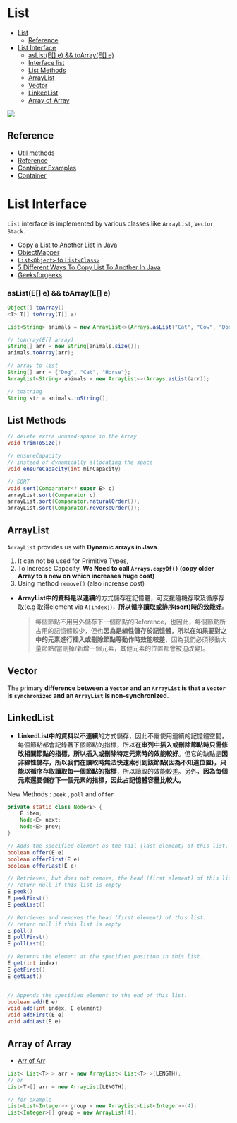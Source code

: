 
# List

- [List](#list)
  - [Reference](#reference)
- [List Interface](#list-interface)
    - [asList(E[] e) && toArray(E[] e)](#asliste-e--toarraye-e)
  - [Interface list](#interface-list)
  - [List Methods](#list-methods)
  - [ArrayList](#arraylist)
  - [Vector](#vector)
  - [LinkedList](#linkedlist)
  - [Array of Array](#array-of-array)

![](https://i.imgur.com/B0TSLRj.png)  

## Reference 
- [Util methods](https://jax-work-archive.blogspot.com/2015/02/java-setlistmap.html)
- [Reference](https://github.com/CyC2018/CS-Notes/blob/master/notes/Java%20%E5%AE%B9%E5%99%A8.md)
- [Container Examples](https://www.bookstack.cn/read/java-se6/docs-ch13.md)
- [Container](https://www.bookstack.cn/read/java-se6/docs-ch13.md#%E7%AC%AC%2013%20%E7%AB%A0%20%E7%89%A9%E4%BB%B6%E5%AE%B9%E5%99%A8%EF%BC%88Container%EF%BC%89)

# List Interface
`List` interface is implemented by various classes like `ArrayList`, `Vector`, `Stack`.

- [Copy a List to Another List in Java](https://www.baeldung.com/java-copy-list-to-another)  
- [ObjectMapper](https://kucw.github.io/blog/2020/6/java-jackson/)    
- [`List<Object>` to `List<Class>`](https://stackoverflow.com/questions/30463443/convert-listobject-to-listcustomclass)   
- [5 Different Ways To Copy List To Another In Java](https://medium.com/codex/the-different-ways-to-copy-list-to-another-in-java-8db4ead985d8)  
- [Geeksforgeeks](https://www.geeksforgeeks.org/list-interface-java-examples/)


### asList(E[] e) && toArray(E[] e)

```java
Object[] toArray()
<T> T[] toArray(T[] a)

List<String> animals = new ArrayList<>(Arrays.asList("Cat", "Cow", "Dog"));

// toArray(E[] array)
String[] arr = new String[animals.size()];
animals.toArray(arr);

// array to list 
String[] arr = {"Dog", "Cat", "Horse"};
ArrayList<String> animals = new ArrayList<>(Arrays.asList(arr));

// toString
String str = animals.toString();
```

## List Methods

```java
// delete extra unused-space in the Array 
void trimToSize()

// ensureCapacity 
// instead of dynamically allocating the space 
void ensureCapacity(int minCapacity)

// SORT
void sort(Comparator<? super E> c)
arrayList.sort(Comparator c)
arrayList.sort(Comparator.naturalOrder()); 
arrayList.sort(Comparator.reverseOrder());
```

## ArrayList

`ArrayList` provides us with **Dynamic arrays in Java**.  
1. It can not be used for Primitive Types, 
2. To Increase Capacity. **We Need to call `Arrays.copyOf()` (copy older Array to a new on which increases huge cost)**
3. Using method `remove()` (also increase cost)

- **ArrayList中的資料是以連續**的方式儲存在記憶體，可支援隨機存取及循序存取(e.g 取得element via `A[index]`)，**所以循序讀取或排序(sort)時的效能好**。
  > 每個節點不用另外儲存下一個節點的Reference，也因此，每個節點所占用的記憶體較少，但也**因為是線性儲存於記憶體，所以在如果要對之中的元素進行插入或刪除節點等動作時效能較差**，因為我們必須移動大量節點(當刪掉/新增一個元素，其他元素的位置都會被迫改變)。

## Vector

The primary **difference between a `Vector` and an `ArrayList` is that a `Vector` is `synchronized` and an `ArrayList` is non-synchronized**.
## LinkedList

- **LinkedList中的資料以不連續**的方式儲存，因此不需使用連續的記憶體空間，每個節點都會記錄著下個節點的指標，所以**在串列中插入或刪除節點時只需修改相關節點的指標，所以插入或刪除特定元素時的效能較好**。但它的缺點是**因非線性儲存，所以我們在讀取時無法快速索引到該節點(因為不知道位置)，只能以循序存取讀取每一個節點的指標**，所以讀取的效能較差。另外，**因為每個元素還要儲存下一個元素的指標，因此占記憶體容量比較大。**


New Methods : `peek` , `poll` and `offer`

```java
private static class Node<E> {
    E item;
    Node<E> next;
    Node<E> prev;
}

// Adds the specified element as the tail (last element) of this list.
boolean	offer(E e)
boolean	offerFirst(E e)
boolean	offerLast(E e)

// Retrieves, but does not remove, the head (first element) of this list.
// return null if this list is empty
E peek()
E peekFirst()
E peekLast()

// Retrieves and removes the head (first element) of this list.
// return null if this list is empty
E poll()
E pollFirst()
E pollLast()

// Returns the element at the specified position in this list.
E get(int index)
E getFirst()
E getLast()


// Appends the specified element to the end of this list.
boolean	add(E e)
void add(int index, E element)
void addFirst(E e)
void addLast(E e)
``` 

## Array of Array

- [Arr of Arr](https://stackoverflow.com/questions/8559092/how-can-i-create-an-array-of-arraylists)

```java
List< List<T> > arr = new ArrayList< List<T> >(LENGTH);
// or 
List<T>[] arr = new ArrayList[LENGTH];

// for example
List<List<Integer>> group = new ArrayList<List<Integer>>(4);
List<Integer>[] group = new ArrayList[4];
```
